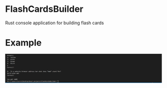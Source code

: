 # FlashCardsBuilder
Rust console application for building flash cards

# Example
![](Rust_Flash_Card_Builder_Console_App.gif)
